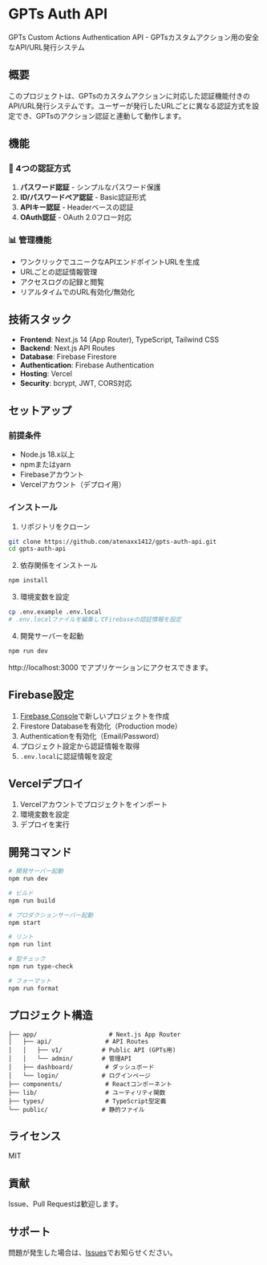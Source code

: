 # GPTs Auth API

GPTs Custom Actions Authentication API - GPTsカスタムアクション用の安全なAPI/URL発行システム

## 概要

このプロジェクトは、GPTsのカスタムアクションに対応した認証機能付きのAPI/URL発行システムです。ユーザーが発行したURLごとに異なる認証方式を設定でき、GPTsのアクション認証と連動して動作します。

## 機能

### 🔐 4つの認証方式
1. **パスワード認証** - シンプルなパスワード保護
2. **ID/パスワードペア認証** - Basic認証形式
3. **APIキー認証** - Headerベースの認証
4. **OAuth認証** - OAuth 2.0フロー対応

### 📊 管理機能
- ワンクリックでユニークなAPIエンドポイントURLを生成
- URLごとの認証情報管理
- アクセスログの記録と閲覧
- リアルタイムでのURL有効化/無効化

## 技術スタック

- **Frontend**: Next.js 14 (App Router), TypeScript, Tailwind CSS
- **Backend**: Next.js API Routes
- **Database**: Firebase Firestore
- **Authentication**: Firebase Authentication
- **Hosting**: Vercel
- **Security**: bcrypt, JWT, CORS対応

## セットアップ

### 前提条件
- Node.js 18.x以上
- npmまたはyarn
- Firebaseアカウント
- Vercelアカウント（デプロイ用）

### インストール

1. リポジトリをクローン
```bash
git clone https://github.com/atenaxx1412/gpts-auth-api.git
cd gpts-auth-api
```

2. 依存関係をインストール
```bash
npm install
```

3. 環境変数を設定
```bash
cp .env.example .env.local
# .env.localファイルを編集してFirebaseの認証情報を設定
```

4. 開発サーバーを起動
```bash
npm run dev
```

http://localhost:3000 でアプリケーションにアクセスできます。

## Firebase設定

1. [Firebase Console](https://console.firebase.google.com/)で新しいプロジェクトを作成
2. Firestore Databaseを有効化（Production mode）
3. Authenticationを有効化（Email/Password）
4. プロジェクト設定から認証情報を取得
5. `.env.local`に認証情報を設定

## Vercelデプロイ

1. Vercelアカウントでプロジェクトをインポート
2. 環境変数を設定
3. デプロイを実行

## 開発コマンド

```bash
# 開発サーバー起動
npm run dev

# ビルド
npm run build

# プロダクションサーバー起動
npm start

# リント
npm run lint

# 型チェック
npm run type-check

# フォーマット
npm run format
```

## プロジェクト構造

```
├── app/                    # Next.js App Router
│   ├── api/               # API Routes
│   │   ├── v1/           # Public API (GPTs用)
│   │   └── admin/        # 管理API
│   ├── dashboard/         # ダッシュボード
│   └── login/            # ログインページ
├── components/            # Reactコンポーネント
├── lib/                   # ユーティリティ関数
├── types/                 # TypeScript型定義
└── public/               # 静的ファイル
```

## ライセンス

MIT

## 貢献

Issue、Pull Requestは歓迎します。

## サポート

問題が発生した場合は、[Issues](https://github.com/atenaxx1412/gpts-auth-api/issues)でお知らせください。